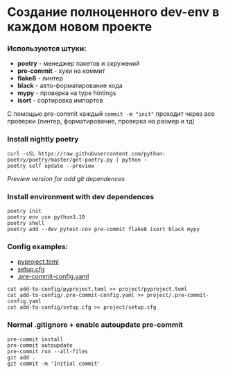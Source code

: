 # Создание полноценного dev-env в каждом новом проекте

### Используются штуки:
- **poetry** - менеджер пакетов и окружений
- **pre-commit** - хуки на коммит
- **flake8** - линтер
- **black** - авто-форматирование кода 
- **mypy** - проверка на type hintings
- **isort** - сортировка импортов

С помощью pre-commit каждый ```commit -m "init"``` проходит через все проверки (линтер, форматирование, проверка на размер и тд)  

### Install nightly poetry
```
curl -sSL https://raw.githubusercontent.com/python-poetry/poetry/master/get-poetry.py | python -
poetry self update --preview
```
*Preview version for add git dependences*

### Install environment with dev dependences  
```
poetry init
poetry env use python3.10
poetry shell
poetry add --dev pytest-cov pre-commit flake8 isort black mypy
```

### Config examples:
- [pyproject.toml](./add-to-config/pyproject.toml)
- [setup.cfg](./add-to-config/setup.cfg)
- [.pre-commit-config.yaml](./add-to-config/.pre-commit-config.yaml)

```
cat add-to-config/pyproject.toml >> project/pyproject.toml
cat add-to-config/.pre-commit-config.yaml >> project/.pre-commit-config.yaml
cat add-to-config/setup.cfg >> project/setup.cfg
```

### Normal .gitignore + enable autoupdate pre-commit
```
pre-commit install
pre-commit autoupdate
pre-commit run --all-files
git add .
git commit -m 'Initial commit'
```
